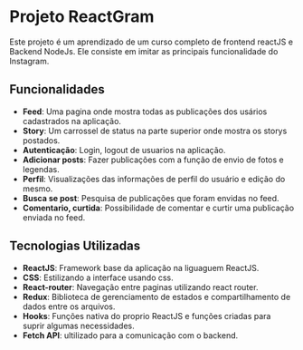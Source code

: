 # Projeto ReactGram

Este projeto é um aprendizado de um curso completo de frontend reactJS e Backend NodeJs. Ele consiste em imitar as principais funcionalidade do Instagram. 

## Funcionalidades

- **Feed**: Uma pagina onde mostra todas as publicações dos usários cadastrados na aplicação.
- **Story**: Um carrossel de status na parte superior onde mostra os storys postados.
- **Autenticação**: Login, logout de usuarios na aplicação.
- **Adicionar posts**: Fazer publicações com a função de envio de fotos e legendas.
- **Perfil**: Visualizações das informações de perfil do usuário e edição do mesmo.
- **Busca se post**: Pesquisa de publicações que foram envidas no feed.
- **Comentario, curtida**: Possibilidade de comentar e curtir uma publicação enviada no feed.

## Tecnologias Utilizadas

- **ReactJS**: Framework base da aplicação na liguaguem ReactJS.
- **CSS**: Estilizando a interface usando css.
- **React-router**: Navegação entre paginas utilizando react router.
- **Redux**: Biblioteca de gerenciamento de estados e compartilhamento de dados entre os arquivos.
- **Hooks**: Funções nativa do proprio ReactJS e funções criadas para suprir algumas necessidades.
- **Fetch API**: ultilizado para a comunicação com o backend.

